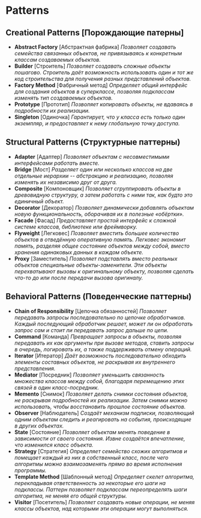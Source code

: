 
# Patterns

## Creational Patterns [Порождающие патерны]

- **Abstract Factory** [Абстрактная фабрика] *Позволяет создавать семейства связанных объектов, не привязываясь к конкретным классам создаваемых объектов.*
- **Builder** [Строитель] *Позволяет создавать сложные объекты пошагово. Строитель даёт возможность использовать один и тот же код строительства для получения разных представлений объектов.*
- **Factory Method** [Фабричный метод] *Определяет общий интерфейс для создания объектов в суперклассе, позволяя подклассам изменять тип создаваемых объектов.*
- **Prototype** [Прототип] *Позволяет копировать объекты, не вдаваясь в подробности их реализации.*
- **Singleton** [Одиночка] *Гарантирует, что у класса есть только один экземпляр, и предоставляет к нему глобальную точку доступа.*

## Structural Patterns (Структурные паттерны)

- **Adapter** [Адаптер] *Позволяет объектам с несовместимыми интерфейсами работать вместе.*
- **Bridge** [Мост] *Разделяет один или несколько классов на две отдельные иерархии -- абстракцию и реализацию, позволяя изменять их независимо друг от друга.*
- **Composite** [Компоновщик] *Позволяет сгруппировать объекты в древовидную структуру, а затем работать с ними так, как будто это единичный объект.*
- **Decorator** [Декоратор] *Позволяет динамически добавлять объектам новую функциональность, оборачивая их в полезные «обёртки».*
- **Facade** [Фасад] *Предоставляет простой интерфейс к сложной системе классов, библиотеке или фреймворку.*
- **Flyweight** [Легковес] *Позволяет вместить большее количество объектов в отведённую оперативную память. Легковес экономит память, разделяя общее состояние объектов между собой, вместо хранения одинаковых данных в каждом объекте.*
- **Proxy** [Заместитель] *Позволяет подставлять вместо реальных объектов специальные объекты-заменители. Эти объекты перехватывают вызовы к оригинальному объекту, позволяя сделать что-то до или после передачи вызова оригиналу.*

## Behavioral Patterns (Поведенческие паттерны)

- **Chain of Responsibility** [Цепочка обязанностей] *Позволяет передавать запросы последовательно по цепочке обработчиков. Каждый последующий обработчик решает, может ли он обработать запрос сам и стоит ли передавать запрос дальше по цепи.*
- **Command** [Команда] *Превращает запросы в объекты, позволяя передавать их как аргументы при вызове методов, ставить запросы в очередь, логировать их, а также поддерживать отмену операций.*
- **Iterator** [Итератор] *Даёт возможность последовательно обходить элементы составных объектов, не раскрывая их внутреннего представления.*
- **Mediator** [Посредник] *Позволяет уменьшить связанность множества классов между собой, благодаря перемещению этих связей в один класс-посредник.*
- **Memento** [Снимок] *Позволяет делать снимки состояния объектов, не раскрывая подробностей их реализации. Затем снимки можно использовать, чтобы восстановить прошлое состояние объектов.*
- **Observer** [Наблюдатель] *Создаёт механизм подписки, позволяющий одним объектам следить и реагировать на события, происходящие в других объектах.*
- **State** [Состояние] *Позволяет объектам менять поведение в зависимости от своего состояния. Извне создаётся впечатление, что изменился класс объекта.*
- **Strategy** [Стратегия] *Определяет семейство схожих алгоритмов и помещает каждый из них в собственный класс, после чего алгоритмы можно взаимозаменять прямо во время исполнения программы.*
- **Template Method** [Шаблонный метод] *Определяет скелет алгоритма, перекладывая ответственность за некоторые его шаги на подклассы. Паттерн позволяет подклассам переопределять шаги алгоритма, не меняя его общей структуры.*
- **Visitor** [Посетитель] *Позволяет создавать новые операции, не меняя классы объектов, над которыми эти операции могут выполняться.*
